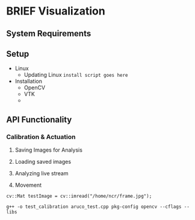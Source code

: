 # BRIEF Visualization

## System Requirements

## Setup
* Linux
  * Updating Linux `install script goes here`
* Installation
  * OpenCV
  * VTK
  * 

## API Functionality

### Calibration & Actuation
1. Saving Images for Analysis

2. Loading saved images

3. Analyzing live stream

4. Movement

`cv::Mat testImage = cv::imread("/home/ncr/frame.jpg");`


`g++ -o test_calibration aruco_test.cpp pkg-config opencv --cflags --libs`

